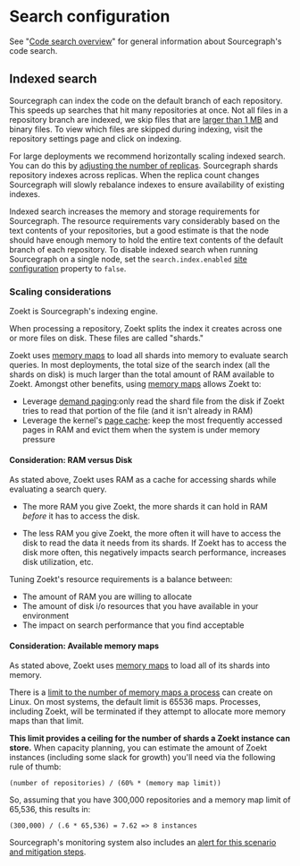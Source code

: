 # Search configuration

See "[Code search overview](../code_search/index.md)" for general information about Sourcegraph's code search.

## Indexed search

Sourcegraph can index the code on the default branch of each repository. This speeds up searches that hit many repositories at once. Not all files in a repository branch are indexed, we skip files that are [larger than 1 MB](../code_search/explanations/search_details.md) and binary files. To view which files are skipped during indexing, visit the repository settings page and click on indexing.

For large deployments we recommend horizontally scaling indexed search. You can do this by [adjusting the number of replicas](https://github.com/sourcegraph/deploy-sourcegraph/blob/master/docs/configure.md#configure-indexed-search-replica-count). Sourcegraph shards repository indexes across replicas. When the replica count changes Sourcegraph will slowly rebalance indexes to ensure availability of existing indexes.

Indexed search increases the memory and storage requirements for Sourcegraph. The resource requirements vary considerably based on the text contents of your repositories, but a good estimate is that the node should have enough memory to hold the entire text contents of the default branch of each repository. To disable indexed search when running Sourcegraph on a single node, set the `search.index.enabled` [site configuration](config/site_config.md) property to `false`.

### Scaling considerations

Zoekt is Sourcegraph's indexing engine.

When processing a repository, Zoekt splits the index it creates across
one or more files on disk. These files are called "shards."

Zoekt uses [memory maps](https://en.wikipedia.org/wiki/Memory-mapped_file) to load all shards into memory to evaluate search queries. In most deployments, the total size of the search index (all the shards on disk) is much larger than the total amount of RAM available to Zoekt. Amongst other benefits, using [memory maps](https://en.wikipedia.org/wiki/Memory-mapped_file) allows Zoekt to:

- Leverage [demand paging](https://en.wikipedia.org/wiki/Demand_paging):only read the shard file from the disk if Zoekt tries to read that portion of the file (and it isn't already in RAM)
- Leverage the kernel's [page cache](https://en.wikipedia.org/wiki/Page_cache): keep the most frequently accessed pages in RAM and evict them when the system is under memory pressure

#### Consideration: RAM versus Disk

As stated above, Zoekt uses RAM as a cache for accessing shards while
evaluating a search query.

- The more RAM you give Zoekt, the more shards it can hold in RAM *before* it has to access the disk.

- The less RAM you give Zoekt, the more often it will have to access the disk to read the data it needs from its shards. If Zoekt has to access the disk more often, this negatively impacts search performance, increases disk utilization, etc.

Tuning Zoekt's resource requirements is a balance between:

- The amount of RAM you are willing to allocate
- The amount of disk i/o resources that you have available in your environment
- The impact on search performance that you find acceptable

#### Consideration: Available memory maps

As stated above, Zoekt uses [memory maps](https://en.wikipedia.org/wiki/Memory-mapped_file) to load all of its shards into memory.

There is a [limit to the number of memory maps a process](https://www.kernel.org/doc/Documentation/sysctl/vm.txt) can create on Linux. On most systems, the default limit is 65536 maps. Processes, including Zoekt, will be terminated if they attempt to allocate more memory maps than that limit.

**This limit provides a ceiling for the number of shards a Zoekt instance can store.** When capacity planning, you can estimate the
amount of Zoekt instances (including some slack for growth) you'll need via the following rule of thumb:

```text
(number of repositories) / (60% * (memory map limit))
```

So, assuming that you have 300,000 repositories and a memory map limit of 65,536, this results in:

```text
(300,000) / (.6 * 65,536) = 7.62 => 8 instances
```

Sourcegraph's monitoring system also includes an [alert for this
scenario and mitigation steps](https://docs.sourcegraph.com/admin/observability/alerts#zoekt-memory-map-areas-percentage-used).
